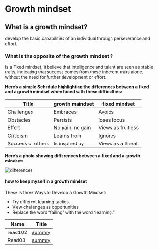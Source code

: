 # **Growth mindset**
## What is a growth mindset?
 develop  the basic capabilities of an individual  through perseverance and effort.
 ### What is the opposite of the growth mindset ? ###
 Is a Fixed mindset, it believe that intelligence and talent are seen as stable traits, indicating that success comes from these inherent traits alone, without the need for further development or effort.
 
 **Here’s a simple Schedule highlighting the differences between a fixed and a growth mindset when faced with these difficulties:**

Title|growth maindset|fixed mindset
|---|----|----
Challenges|Embraces|Avoids
Obstacles|Persists|loses focus
Effort|No pain, no gain|Views as fruitless
Criticism|Learns from|Ignores
Success of others|Is inspired by|Views as a threat


**Here’s a photo showing differences between a fixed and a growth mindset:**

![differences](https://ideapod.com/wp-content/uploads/2019/04/Fixed-vs-Growth_-The-two-basic-mindsets-that-shape-our-lives-compressor-1152x603.jpg)

#### **how to keep myself in a growth mindset** ####
These is three Ways to Develop a Growth Mindset:
- Try different learning tactics.
- View challenges as opportunities.
- Replace the word “failing” with the word “learning.”

Name|Title
|---|---|
read102|[summry](https://shahdaljalam.github.io/reading-notes/read102)
Read03|[summry](https://shahdaljalam.github.io/reading-notes/Read03)